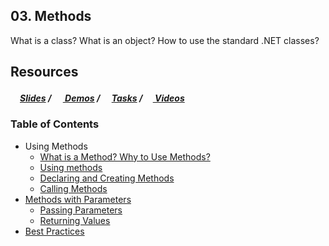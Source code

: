 ## 03. Methods
What is a class? What is an object? How to use the standard .NET classes?

## Resources

##### [<img src="https://raw.githubusercontent.com/TelerikAcademy/Common/master/icons/presentation.png" height="15" />Slides](https://rawgit.com/TelerikAcademy/CSharp-Part-2/master/Topics/03.%20Methods/slides/index.html) / [<img src="https://raw.githubusercontent.com/TelerikAcademy/Common/master/icons/code.png" height="15"> Demos](demos) / [<img src="https://raw.githubusercontent.com/TelerikAcademy/Common/master/icons/homework.png" height="15">Tasks](homework) / [<img src="https://raw.githubusercontent.com/TelerikAcademy/Common/master/icons/video.png" height="13"> Videos](VIDEOS.md)

### Table of Contents
- Using Methods
  - [What is a Method? Why to Use Methods?](slides/README.md/#method)
  - [Using methods](slides/README.md/#using)
  - [Declaring and Creating Methods](slides/README.md/#declare)
  - [Calling Methods](slides/README.md/#calling)
- [Methods with Parameters](slides/README.md/#parameters)
  - [Passing Parameters](slides/README.md/#passing)
  - [Returning Values](slides/README.md/#return)
- [Best Practices](slides/README.md/#best)
